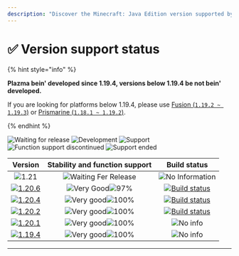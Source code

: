 ```yaml
---
description: "Discover the Minecraft: Java Edition version supported by Plazma."
---
```


# ✅ Version support status

{% hint style="info" %}

**Plazma bein' developed since 1.19.4, versions below 1.19.4 be not bein' developed.**

If you are looking for platforms below 1.19.4, please use [Fusion (`1.19.2 ~ 1.19.3`)](https://github.com/RuinedTechnologyUnify/Fusion) or [Prismarine (`1.18.1 ~ 1.19.2`)](https://github.com/PrismarineTeam/Prismarine).

{% endhint %}

[wtr]: https://badge.plazmamc.org/0/Waitin%20for%20Release
[idv]: https://badge.plazmamc.org/1/development
[atv]: https://badge.plazmamc.org/2/support
[fse]: https://badge.plazmamc.org/6/function%20support%20discontinued
[eol]: https://badge.plazmamc.org/4/support%20ended
[ukn]: https://badge.plazmamc.org/0/No%20info
[vgd]: https://badge.plazmamc.org/1/Very%20good
[mid]: https://badge.plazmamc.org/6/ordinary
[100]: https://badge.plazmamc.org/percent/100

![Waiting for release][wtr] ![Development][idv] ![Support][atv] ![Function support discontinued][fse] ![Support ended][eol]

|                                      Version                                      |              Stability    and    function support              |                                              Build status                                             |
| :-------------------------------------------------------------------------------: | :------------------------------------------------------------: | :---------------------------------------------------------------------------------------------------: |
|                     ![1.21](https://badge.plazmamc.org/0/1.21)                    |                   ![Waiting Fer Release][wtr]                  |                                         ![No Information](ukn)                                        |
| [![1.20.6](https://badge.plazmamc.org/2/1.20.6)](https://git.plazmamc.org/1.20.6) | ![Very Good][vgd]![97%](https://badge.plazmamc.org/percent/97) | [![Build status](https://build.plazmamc.org/1.20.6)](https://build.plazmamc.org/1.20.6?redirect=true) |
| [![1.20.4](https://badge.plazmamc.org/6/1.20.4)](https://git.plazmamc.org/1.20.4) |                  ![Very good][vgd]![100%][100]                 | [![Build status](https://build.plazmamc.org/1.20.4)](https://build.plazmamc.org/1.20.4?redirect=true) |
| [![1.20.2](https://badge.plazmamc.org/4/1.20.2)](https://git.plazmamc.org/1.20.2) |                  ![Very good][vgd]![100%][100]                 | [![Build status](https://build.plazmamc.org/1.20.2)](https://build.plazmamc.org/1.20.2?redirect=true) |
| [![1.20.1](https://badge.plazmamc.org/4/1.20.1)](https://git.plazmamc.org/1.20.1) |                  ![Very good][vgd]![100%][100]                 |                                            ![No info][ukn]                                            |
| [![1.19.4](https://badge.plazmamc.org/4/1.19.4)](https://git.plazmamc.org/1.19.4) |                  ![Very good][vgd]![100%][100]                 |                                            ![No info][ukn]                                            |

***
